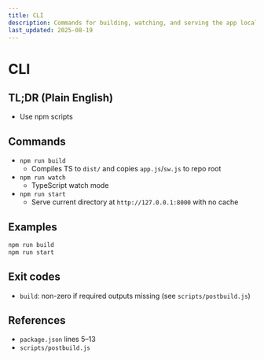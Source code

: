 ```yaml
---
title: CLI
description: Commands for building, watching, and serving the app locally.
last_updated: 2025-08-19
---
```


# CLI

## TL;DR (Plain English)
- Use npm scripts

## Commands
- `npm run build`
  - Compiles TS to `dist/` and copies `app.js`/`sw.js` to repo root
- `npm run watch`
  - TypeScript watch mode
- `npm run start`
  - Serve current directory at `http://127.0.0.1:8000` with no cache

## Examples
```bash
npm run build
npm run start
```

## Exit codes
- `build`: non-zero if required outputs missing (see `scripts/postbuild.js`)

## References
- `package.json` lines 5–13
- `scripts/postbuild.js` 